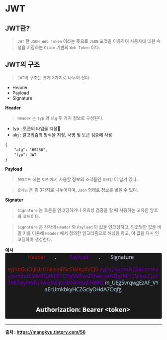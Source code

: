 # JWT

## JWT란?
> `JWT` 란 `JSON Web Token` 이라는 뜻으로 `JSON` 포맷을 이용하여 사용자에 대한 속성을 저장하는 `Claim` 기반의 `Web Token` 이다.

## JWT의 구조
> `JWT`의 구조는 크게 3가지로 나누어 진다.

- Header
- Payload 
- Signature

**Header**
> `Header` 는 `typ` 과 `alg` 두 가지 정보로 구성된다.
- typ : 토큰의 타입을 지정 
- alg : 알고리즘의 방식을 지정, 서명 및 토큰 검증에 사용

```
{ 
    "alg": "HS256",
    "typ": JWT 
}
```

**Payload**
> `페이로드` 에는 `토큰` 에서 사용할 정보의 조각들인 `클레임` 이 담겨 있다. 

> `클레임` 은 총 3가지로 나누어지며, `Json` 형태로 정보를 넣을 수 있다.

**Signatur**
> `Signature` 는 토큰을 인코딩하거나 유효성 검증을 할 때 사용하는 고유한 암호화 코드이다.

> `Signature` 은 각각의 `Header` 와 `Payload` 의 값을 인코딩하고, 인코딩한 값을 비밀 키를 이용해 `Header` 에서 정의한 알고리즘으로 해싱을 하고, 이 값을 다시 인코딩하여 생성한다.

**예시**
![JWT](./Image/jwt.png)

---

**출처 : https://mangkyu.tistory.com/56**